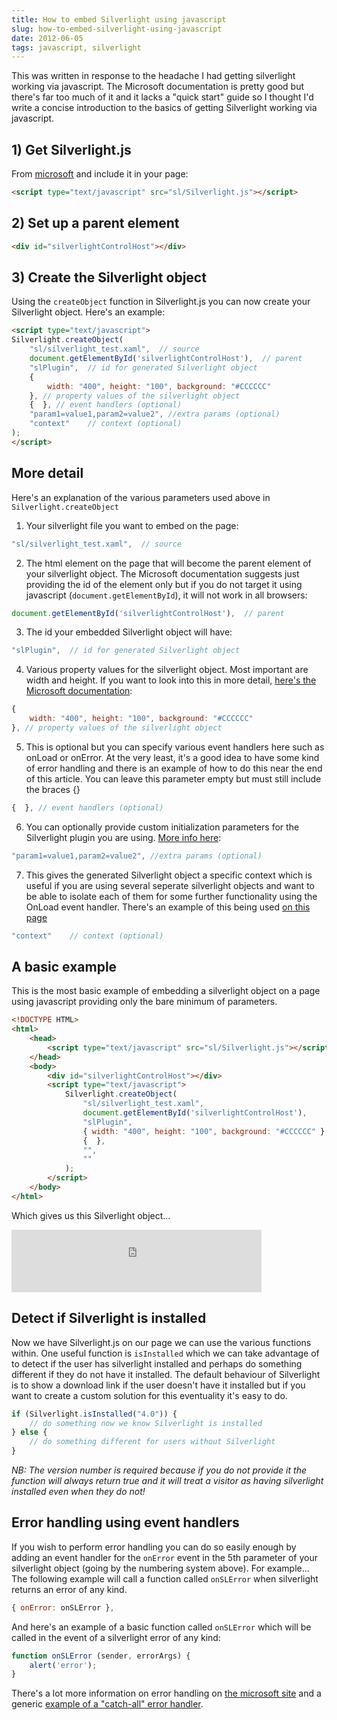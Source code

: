 ```yaml
---
title: How to embed Silverlight using javascript
slug: how-to-embed-silverlight-using-javascript
date: 2012-06-05
tags: javascript, silverlight
---
```


This was written in response to the headache I had getting silverlight working via javascript. The Microsoft documentation is pretty good but there's far too much of it and it lacks a "quick start" guide so I thought I'd write a concise introduction to the basics of getting Silverlight working via javascript.

## 1) Get Silverlight.js

From [microsoft][1] and include it in your page:

```html
<script type="text/javascript" src="sl/Silverlight.js"></script>
```

## 2) Set up a parent element

```html
<div id="silverlightControlHost"></div>
```

## 3) Create the Silverlight object

Using the `createObject` function in Silverlight.js you can now create your Silverlight object. Here's an example:

```html
<script type="text/javascript">
Silverlight.createObject(
    "sl/silverlight_test.xaml",  // source
    document.getElementById('silverlightControlHost'),  // parent
    "slPlugin",  // id for generated Silverlight object
    {
        width: "400", height: "100", background: "#CCCCCC"
    }, // property values of the silverlight object
    {  }, // event handlers (optional)
    "param1=value1,param2=value2", //extra params (optional)
    "context"    // context (optional)
);
</script>
```

## More detail

Here's an explanation of the various parameters used above in `Silverlight.createObject`

1) Your silverlight file you want to embed on the page:

```js
"sl/silverlight_test.xaml",  // source
```

2) The html element on the page that will become the parent element of your silverlight object. The Microsoft documentation suggests just providing the id of the element only but if you do not target it using javascript (`document.getElementById`), it will not work in all browsers:

```js
document.getElementById('silverlightControlHost'),  // parent
```

3) The id your embedded Silverlight object will have:

```js
"slPlugin",  // id for generated Silverlight object
```

4) Various property values for the silverlight object. Most important are width and height. If you want to look into this in more detail, [here's the Microsoft documentation][2]:

```js
{
    width: "400", height: "100", background: "#CCCCCC"
}, // property values of the silverlight object
```

5) This is optional but you can specify various event handlers here such as onLoad or onError. At the very least, it's a good idea to have some kind of error handling and there is an example of how to do this near the end of this article. You can leave this parameter empty but must still include the braces {}

```js
{  }, // event handlers (optional)
```

6) You can optionally provide custom initialization parameters for the Silverlight plugin you are using. [More info here][3]:

```js
"param1=value1,param2=value2", //extra params (optional)
```

7) This gives the generated Silverlight object a specific context which is useful if you are using several seperate silverlight objects and want to be able to isolate each of them for some further functionality using the OnLoad event handler. There's an example of this being used [on this page][4]

```js
"context"    // context (optional)
```

## A basic example

This is the most basic example of embedding a silverlight object on a page using javascript providing only the bare minimum of parameters.

```html
<!DOCTYPE HTML>
<html>
    <head>
        <script type="text/javascript" src="sl/Silverlight.js"></script>
    </head>
    <body>
        <div id="silverlightControlHost"></div>
        <script type="text/javascript">
            Silverlight.createObject(
                "sl/silverlight_test.xaml",
                document.getElementById('silverlightControlHost'),
                "slPlugin",
                { width: "400", height: "100", background: "#CCCCCC" },
                {  },
                "",
                ""
            );
        </script>
    </body>
</html>

```

Which gives us this Silverlight object...

<iframe class="border" src="http://www.lendmeyourear.net/bits/silverlight_basic.html" width="400" height="100" frameborder="no" scrolling="yes"></iframe>

## Detect if Silverlight is installed

Now we have Silverlight.js on our page we can use the various functions within. One useful function is `isInstalled` which we can take advantage of to detect if the user has silverlight installed and perhaps do something different if they do not have it installed. The default behaviour of Silverlight is to show a download link if the user doesn't have it installed but if you want to create a custom solution for this eventuality it's easy to do.

```js
if (Silverlight.isInstalled("4.0")) {
    // do something now we know Silverlight is installed
} else {
    // do something different for users without Silverlight
}
```

*NB: The version number is required because if you do not provide it the function will always return true and it will treat a visitor as having silverlight installed even when they do not!*

## Error handling using event handlers

If you wish to perform error handling you can do so easily enough by adding an event handler for the `onError` event in the 5th parameter of your silverlight object (going by the numbering system above). For example... The following example will call a function called `onSLError` when silverlight returns an error of any kind.


```js
{ onError: onSLError },
```

And here's an example of a basic function called `onSLError` which will be called in the event of a silverlight error of any kind:

```js
function onSLError (sender, errorArgs) {
    alert('error');
}
```

There's a lot more information on error handling on [the microsoft site][5] and a generic [example of a "catch-all" error handler][6].

 [1]: http://archive.msdn.microsoft.com/silverlightjs
 [2]: https://msdn.microsoft.com/en-us/library/cc838268(v=VS.95).aspx
 [3]: https://msdn.microsoft.com/en-us/library/cc189004(v=vs.95).aspx
 [4]: https://msdn.microsoft.com/en-us/library/cc265155(v=vs.95).aspx
 [5]: http://msdn.microsoft.com/en-us/library/cc189070%28v=vs.95%29.aspx
 [6]: http://msdn.microsoft.com/en-us/library/bb404737.aspx
